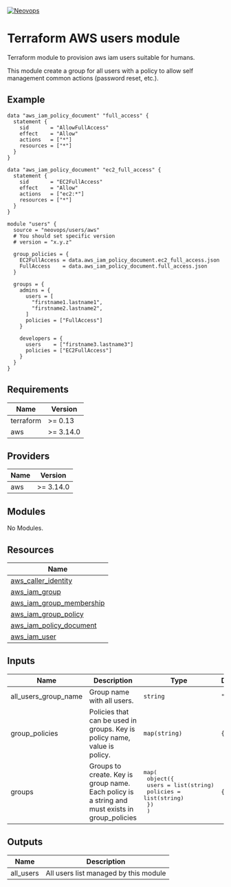 [![Neovops](https://neovops.io/images/logos/neovops.svg)](https://neovops.io)

# Terraform AWS users module

Terraform module to provision aws iam users suitable for humans.

This module create a group for all users with a policy to allow self  
management common actions (password reset, etc.).

## Example

```hcl
data "aws_iam_policy_document" "full_access" {
  statement {
    sid       = "AllowFullAccess"
    effect    = "Allow"
    actions   = ["*"]
    resources = ["*"]
  }
}

data "aws_iam_policy_document" "ec2_full_access" {
  statement {
    sid       = "EC2FullAccess"
    effect    = "Allow"
    actions   = ["ec2:*"]
    resources = ["*"]
  }
}

module "users" {
  source = "neovops/users/aws"
  # You should set specific version
  # version = "x.y.z"

  group_policies = {
    EC2FullAccess = data.aws_iam_policy_document.ec2_full_access.json
    FullAccess    = data.aws_iam_policy_document.full_access.json
  }

  groups = {
    admins = {
      users = [
        "firstname1.lastname1",
        "firstname2.lastname2",
      ]
      policies = ["FullAccess"]
    }

    developers = {
      users    = ["firstname3.lastname3"]
      policies = ["EC2FullAccess"]
    }
  }
}
```

## Requirements

| Name | Version |
|------|---------|
| terraform | >= 0.13 |
| aws | >= 3.14.0 |

## Providers

| Name | Version |
|------|---------|
| aws | >= 3.14.0 |

## Modules

No Modules.

## Resources

| Name |
|------|
| [aws_caller_identity](https://registry.terraform.io/providers/hashicorp/aws/latest/docs/data-sources/caller_identity) |
| [aws_iam_group](https://registry.terraform.io/providers/hashicorp/aws/latest/docs/resources/iam_group) |
| [aws_iam_group_membership](https://registry.terraform.io/providers/hashicorp/aws/latest/docs/resources/iam_group_membership) |
| [aws_iam_group_policy](https://registry.terraform.io/providers/hashicorp/aws/latest/docs/resources/iam_group_policy) |
| [aws_iam_policy_document](https://registry.terraform.io/providers/hashicorp/aws/latest/docs/data-sources/iam_policy_document) |
| [aws_iam_user](https://registry.terraform.io/providers/hashicorp/aws/latest/docs/resources/iam_user) |

## Inputs

| Name | Description | Type | Default | Required |
|------|-------------|------|---------|:--------:|
| all\_users\_group\_name | Group name with all users. | `string` | `"users"` | no |
| group\_policies | Policies that can be used in groups. Key is policy name, value is policy. | `map(string)` | `{}` | no |
| groups | Groups to create. Key is group name. Each policy is a string and must exists in group\_policies | <pre>map(<br>    object({<br>      users    = list(string)<br>      policies = list(string)<br>    })<br>  )</pre> | `{}` | no |

## Outputs

| Name | Description |
|------|-------------|
| all\_users | All users list managed by this module |
